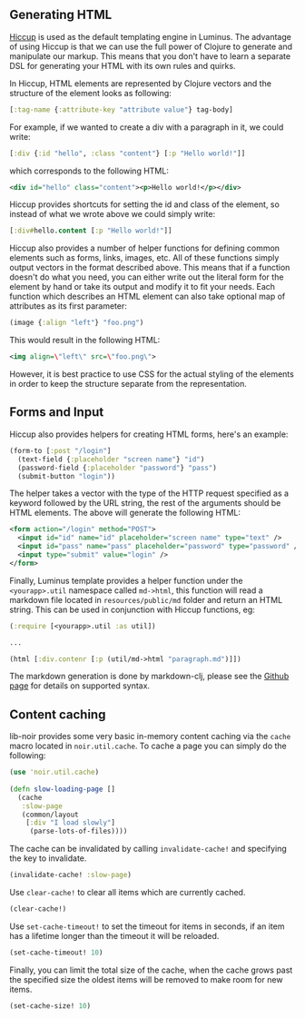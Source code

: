 ## Generating HTML

[Hiccup](https://github.com/weavejester/hiccup) is used as the default templating engine in Luminus.
The advantage of using Hiccup is that we can use the full power of Clojure to generate and manipulate our markup.
This means that you don't have to learn a separate DSL for generating your HTML with its own rules and quirks.

In Hiccup, HTML elements are represented by Clojure vectors and the structure of the element looks as following:

```clojure
[:tag-name {:attribute-key "attribute value"} tag-body]
```

For example, if we wanted to create a div with a paragraph in it, we could write:

```clojure
[:div {:id "hello", :class "content"} [:p "Hello world!"]]
```

which corresponds to the following HTML:

```xml
<div id="hello" class="content"><p>Hello world!</p></div>
```

Hiccup provides shortcuts for setting the id and class of the element, so instead of what we wrote above we could simply write:

```clojure
[:div#hello.content [:p "Hello world!"]]
```

Hiccup also provides a number of helper functions for defining common elements such as forms, links, images, etc. All of these functions simply output vectors in the format described above. This means that if a function doesn't do what you need, you can either write out the literal form for the element by hand or take its output and modify it to fit your needs. Each function which describes an HTML element can also take optional map of attributes as its first parameter:

```clojure
(image {:align "left"} "foo.png")
```

This would result in the following HTML:

```xml
<img align=\"left\" src=\"foo.png\">
```

However, it is best practice to use CSS for the actual styling of the elements in order to keep the structure separate from the representation. 

## Forms and Input

Hiccup also provides helpers for creating HTML forms, here's an example:

```clojure
(form-to [:post "/login"] 
  (text-field {:placeholder "screen name"} "id")
  (password-field {:placeholder "password"} "pass")
  (submit-button "login"))
```

The helper takes a vector with the type of the HTTP request specified as a keyword followed by the URL string, the rest of the arguments should be HTML elements.
The above will generate the following HTML:

```xml
<form action="/login" method="POST">
  <input id="id" name="id" placeholder="screen name" type="text" />
  <input id="pass" name="pass" placeholder="password" type="password" />
  <input type="submit" value="login" />
</form>
```

Finally, Luminus template provides a helper function under the `<yourapp>.util` namespace called `md->html`, 
this function will read a markdown file located in `resources/public/md` folder and return an HTML string. This can
be used in conjunction with Hiccup functions, eg:

```clojure
(:require [<yourapp>.util :as util])

...

(html [:div.contenr [:p (util/md->html "paragraph.md")]])

```
The markdown generation is done by markdown-clj, please see the [Github page](https://github.com/yogthos/markdown-clj) for
details on supported syntax.

## Content caching

lib-noir provides some very basic in-memory content caching via the `cache` macro located in `noir.util.cache`.
To cache a page you can simply do the following:

```clojure
(use 'noir.util.cache)
 
(defn slow-loading-page []
  (cache
   :slow-page
   (common/layout
    [:div "I load slowly"] 
     (parse-lots-of-files))))
```

The cache can be invalidated by calling `invalidate-cache!` and specifying the
key to invalidate.

```clojure
(invalidate-cache! :slow-page)
```

Use `clear-cache!` to clear all items which are currently cached.

```clojure
(clear-cache!)
```

Use `set-cache-timeout!` to set the timeout for items in seconds,
if an item has a lifetime longer than the timeout it will be reloaded.

```clojure
(set-cache-timeout! 10)
```

Finally, you can limit the total size of the cache, when the cache
grows past the specified size the oldest items will be removed to 
make room for new items.

```clojure 
(set-cache-size! 10)
```
